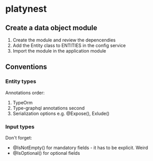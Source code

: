 # platynest

## Create a data object module

1. Create the module and review the depencendies
2. Add the Entity class to ENTITIES in the config service
3. Import the module in the application module

## Conventions

### Entity types

Annotations order:

1. TypeOrm
2. Type-graphql annotations second
3. Serialization options e.g. @Expose(), Exlude()

### Input types

Don't forget:

- @IsNotEmpty() for mandatory fields - it has to be explicit. Weird
- @IsOptional() for optional fields

